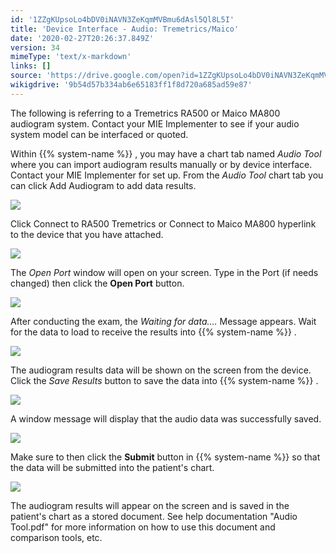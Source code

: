 ```yaml
---
id: '1ZZgKUpsoLo4bDV0iNAVN3ZeKqmMVBmu6dAsl5Ql8L5I'
title: 'Device Interface - Audio: Tremetrics/Maico'
date: '2020-02-27T20:26:37.849Z'
version: 34
mimeType: 'text/x-markdown'
links: []
source: 'https://drive.google.com/open?id=1ZZgKUpsoLo4bDV0iNAVN3ZeKqmMVBmu6dAsl5Ql8L5I'
wikigdrive: '9b54d57b334ab6e65183ff1f8d720a685ad59e87'
---
```

The following is referring to a Tremetrics RA500 or Maico MA800 audiogram system. Contact your MIE Implementer to see if your audio system model can be interfaced or quoted.

Within {{% system-name %}} , you may have a chart tab named *Audio Tool* where you can import audiogram results manually or by device interface. Contact your MIE Implementer for set up. From the *Audio Tool* chart tab you can click Add Audiogram to add data results.

![](../device-interface-audio-tremetrics-maico.assets/63f90f377c62e7b16442edce0c25dd33.png)

Click Connect to RA500 Tremetrics or Connect to Maico MA800 hyperlink to the device that you have attached.

![](../device-interface-audio-tremetrics-maico.assets/507a34e1b2e3df33db6d1c8339356c55.png)

The *Open Port* window will open on your screen. Type in the Port (if needs changed) then click the **Open Port** button.

![](../device-interface-audio-tremetrics-maico.assets/cf9e17000da83b8b1237956b71acf9c9.png)

After conducting the exam, the *Waiting for data….* Message appears. Wait for the data to load to receive the results into {{% system-name %}} .

![](../device-interface-audio-tremetrics-maico.assets/f74f380757ccb4127c4fe3d9298fa3cd.png)

The audiogram results data will be shown on the screen from the device. Click the *Save Results* button to save the data into {{% system-name %}} .

![](../device-interface-audio-tremetrics-maico.assets/8e8380dc286cb1bf8a0597abf5de0889.png)

A window message will display that the audio data was successfully saved.

![](../device-interface-audio-tremetrics-maico.assets/bf23e82bc14b50729279d0f26e6a60a0.png)

Make sure to then click the **Submit** button in {{% system-name %}} so that the data will be submitted into the patient's chart.

![](../device-interface-audio-tremetrics-maico.assets/d74811459929c33e89aa25b04547f24f.png)

The audiogram results will appear on the screen and is saved in the patient's chart as a stored document. See help documentation "Audio Tool.pdf" for more information on how to use this document and comparison tools, etc.
